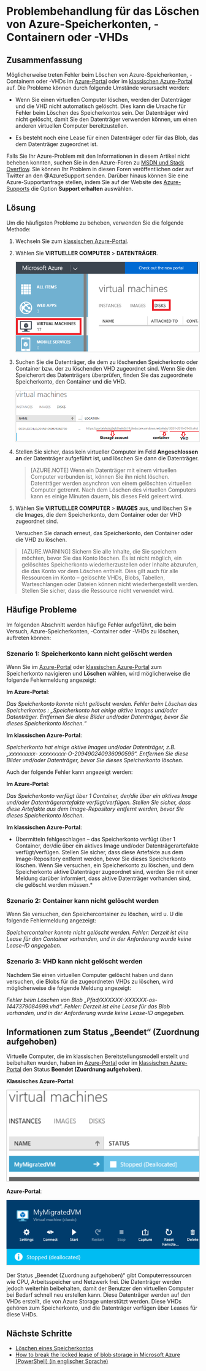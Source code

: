 <properties
	pageTitle="Problembehandlung für das Löschen von Azure-Speicherkonten, -Containern oder -VHDs | Microsoft Azure"
	description="Problembehandlung für das Löschen von Azure-Speicherkonten, -Containern oder -VHDs"
	services="storage"
	documentationCenter=""
	authors="genlin"
	manager="felixwu"
	editor="tysonn"
	tags="storage"/>

<tags
	ms.service="storage"
	ms.workload="na"
	ms.tgt_pltfrm="na"
	ms.devlang="na"
	ms.topic="article"
	ms.date="09/20/2016"
	ms.author="minet;genli;robinsh"/>

# Problembehandlung für das Löschen von Azure-Speicherkonten, -Containern oder -VHDs

## Zusammenfassung
Möglicherweise treten Fehler beim Löschen von Azure-Speicherkonten, -Containern oder -VHDs im [Azure-Portal](https://portal.azure.com/) oder im [klassischen Azure-Portal](https://manage.windowsazure.com/) auf. Die Probleme können durch folgende Umstände verursacht werden:

-	Wenn Sie einen virtuellen Computer löschen, werden der Datenträger und die VHD nicht automatisch gelöscht. Dies kann die Ursache für Fehler beim Löschen des Speicherkontos sein. Der Datenträger wird nicht gelöscht, damit Sie den Datenträger verwenden können, um einen anderen virtuellen Computer bereitzustellen.

-	Es besteht noch eine Lease für einen Datenträger oder für das Blob, das dem Datenträger zugeordnet ist.

Falls Sie Ihr Azure-Problem mit den Informationen in diesem Artikel nicht beheben konnten, suchen Sie in den Azure-Foren zu [MSDN und Stack Overflow](https://azure.microsoft.com/support/forums/). Sie können Ihr Problem in diesen Foren veröffentlichen oder auf Twitter an den @AzureSupport senden. Darüber hinaus können Sie eine Azure-Supportanfrage stellen, indem Sie auf der Website des [Azure-Supports](https://azure.microsoft.com/support/options/) die Option **Support erhalten** auswählen.

## Lösung
Um die häufigsten Probleme zu beheben, verwenden Sie die folgende Methode:

1. Wechseln Sie zum [klassischen Azure-Portal](https://manage.windowsazure.com/).
2. Wählen Sie **VIRTUELLER COMPUTER** > **DATENTRÄGER**.

	![Abbildung von Datenträgern auf virtuellen Computern im klassischen Azure-Portal](./media/storage-cannot-delete-storage-account-container-vhd/VMUI.png)

3. Suchen Sie die Datenträger, die dem zu löschenden Speicherkonto oder Container bzw. der zu löschenden VHD zugeordnet sind. Wenn Sie den Speicherort des Datenträgers überprüfen, finden Sie das zugeordnete Speicherkonto, den Container und die VHD.

	![Abbildung, die Speicherortinformationen für Datenträger im klassischen Azure-Portal zeigt](./media/storage-cannot-delete-storage-account-container-vhd/DiskLocation.png)

4. Stellen Sie sicher, dass kein virtueller Computer im Feld **Angeschlossen an** der Datenträger aufgeführt ist, und löschen Sie dann die Datenträger.

 	> [AZURE.NOTE] Wenn ein Datenträger mit einem virtuellen Computer verbunden ist, können Sie ihn nicht löschen. Datenträger werden asynchron von einem gelöschten virtuellen Computer getrennt. Nach dem Löschen des virtuellen Computers kann es einige Minuten dauern, bis dieses Feld geleert wird.

5. Wählen Sie **VIRTUELLER COMPUTER** > **IMAGES** aus, und löschen Sie die Images, die dem Speicherkonto, dem Container oder der VHD zugeordnet sind.

	Versuchen Sie danach erneut, das Speicherkonto, den Container oder die VHD zu löschen.

> [AZURE.WARNING] Sichern Sie alle Inhalte, die Sie speichern möchten, bevor Sie das Konto löschen. Es ist nicht möglich, ein gelöschtes Speicherkonto wiederherzustellen oder Inhalte abzurufen, die das Konto vor dem Löschen enthielt. Dies gilt auch für alle Ressourcen im Konto – gelöschte VHDs, Blobs, Tabellen, Warteschlangen oder Dateien können nicht wiederhergestellt werden. Stellen Sie sicher, dass die Ressource nicht verwendet wird.

## Häufige Probleme

Im folgenden Abschnitt werden häufige Fehler aufgeführt, die beim Versuch, Azure-Speicherkonten, -Container oder -VHDs zu löschen, auftreten können:

### Szenario 1: Speicherkonto kann nicht gelöscht werden

Wenn Sie im [Azure-Portal](https://portal.azure.com/) oder [klassischen Azure-Portal](https://manage.windowsazure.com/) zum Speicherkonto navigieren und **Löschen** wählen, wird möglicherweise die folgende Fehlermeldung angezeigt:

**Im Azure-Portal**:

*Das Speicherkonto <VM-Speicherkontoname> konnte nicht gelöscht werden. Fehler beim Löschen des Speicherkontos <VM-Speicherkontoname>: „Speicherkonto <VM-Speicherkontoname> hat einige aktive Images und/oder Datenträger. Entfernen Sie diese Bilder und/oder Datenträger, bevor Sie dieses Speicherkonto löschen.“*

**Im klassischen Azure-Portal**:

*Speicherkonto <VM-Speicherkontoname> hat einige aktive Images und/oder Datenträger, z.B. „xxxxxxxxx- xxxxxxxxx-O-209490240936090599“. Entfernen Sie diese Bilder und/oder Datenträger, bevor Sie dieses Speicherkonto löschen.*

Auch der folgende Fehler kann angezeigt werden:

**Im Azure-Portal**:

*Das Speicherkonto <VM-Speicherkontoname> verfügt über 1 Container, der/die über ein aktives Image und/oder Datenträgerartefakte verfügt/verfügen. Stellen Sie sicher, dass diese Artefakte aus dem Image-Repository entfernt werden, bevor Sie dieses Speicherkonto löschen.*

**Im klassischen Azure-Portal**:

* Übermitteln fehlgeschlagen – das Speicherkonto <VM-Speicherkontoname> verfügt über 1 Container, der/die über ein aktives Image und/oder Datenträgerartefakte verfügt/verfügen. Stellen Sie sicher, dass diese Artefakte aus dem Image-Repository entfernt werden, bevor Sie dieses Speicherkonto löschen. Wenn Sie versuchen, ein Speicherkonto zu löschen, und dem Speicherkonto aktive Datenträger zugeordnet sind, werden Sie mit einer Meldung darüber informiert, dass aktive Datenträger vorhanden sind, die gelöscht werden müssen.*

### Szenario 2: Container kann nicht gelöscht werden

Wenn Sie versuchen, den Speichercontainer zu löschen, wird u. U die folgende Fehlermeldung angezeigt:

*Speichercontainer <Containername> konnte nicht gelöscht werden. Fehler: Derzeit ist eine Lease für den Container vorhanden, und in der Anforderung wurde keine Lease-ID angegeben.*

### Szenario 3: VHD kann nicht gelöscht werden

Nachdem Sie einen virtuellen Computer gelöscht haben und dann versuchen, die Blobs für die zugeordneten VHDs zu löschen, wird möglicherweise die folgende Meldung angezeigt:

*Fehler beim Löschen von Blob „Pfad/XXXXXX-XXXXXX-os-1447379084699.vhd“. Fehler: Derzeit ist eine Lease für das Blob vorhanden, und in der Anforderung wurde keine Lease-ID angegeben.*

## Informationen zum Status „Beendet“ (Zuordnung aufgehoben)

Virtuelle Computer, die im klassischen Bereitstellungsmodell erstellt und beibehalten wurden, haben im [Azure-Portal](https://portal.azure.com/) oder im [klassischen Azure-Portal](https://manage.windowsazure.com/) den Status **Beendet (Zuordnung aufgehoben)**.

**Klassisches Azure-Portal**:

![Status „Beendet (Zuordnung aufgehoben)“ für virtuelle Computer im Azure-Portal](./media/storage-cannot-delete-storage-account-container-vhd/moreinfo2.png)


**Azure-Portal**:

![Status „Beendet (Zuordnung aufgehoben)“ für virtuelle Computer im klassischen Azure-Portal](./media/storage-cannot-delete-storage-account-container-vhd/moreinfo1.png)

Der Status „Beendet (Zuordnung aufgehoben)“ gibt Computerressourcen wie CPU, Arbeitsspeicher und Netzwerk frei. Die Datenträger werden jedoch weiterhin beibehalten, damit der Benutzer den virtuellen Computer bei Bedarf schnell neu erstellen kann. Diese Datenträger werden auf den VHDs erstellt, die von Azure Storage unterstützt werden. Diese VHDs gehören zum Speicherkonto, und die Datenträger verfügen über Leases für diese VHDs.

## Nächste Schritte

- [Löschen eines Speicherkontos](storage-create-storage-account.md#delete-a-storage-account)
- [How to break the locked lease of blob storage in Microsoft Azure (PowerShell) (in englischer Sprache)](https://gallery.technet.microsoft.com/scriptcenter/How-to-break-the-locked-c2cd6492)

<!---HONumber=AcomDC_0921_2016-->